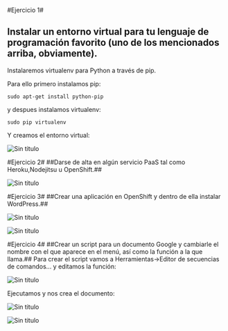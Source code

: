 
#Ejercicio 1#
##  Instalar un entorno virtual para tu lenguaje de programación favorito (uno de los mencionados arriba, obviamente). ##

Instalaremos virtualenv para Python a través de pip.

Para ello primero instalamos pip:

~~~
sudo apt-get install python-pip
~~~

y despues instalamos virtualenv:

~~~
sudo pip virtualenv
~~~

Y creamos el entorno virtual:

![Sin titulo](https://github.com/leocm89/prueba/blob/master/Imagenes/ejercicio1.PNG)


#Ejercicio 2#
##Darse de alta en algún servicio PaaS tal como Heroku,Nodejitsu u OpenShift.##

![Sin titulo](https://github.com/leocm89/prueba/blob/master/Imagenes/ejercicio2.PNG)


#Ejercicio 3#
##Crear una aplicación en OpenShift y dentro de ella instalar WordPress.##

![Sin titulo](https://github.com/leocm89/prueba/blob/master/Imagenes/ejercicio3_1.PNG)


![Sin titulo](https://github.com/leocm89/prueba/blob/master/Imagenes/ejercicio3_2.PNG)


#Ejercicio 4#
##Crear un script para un documento Google y cambiarle el nombre con el que aparece en el menú, así como la función a la que llama.##
Para crear el script vamos a Herramientas->Editor de secuencias de comandos... y editamos la función:

![Sin titulo](https://github.com/JJ/GII-2014/blob/master/ejercicios/LeoCastillo/Imagenes/Tema2/ejercicio4_1.PNG)


Ejecutamos y nos crea el documento:

![Sin titulo](https://github.com/JJ/GII-2014/blob/master/ejercicios/LeoCastillo/Imagenes/Tema2/ejercicio4_2.PNG)

![Sin titulo](https://github.com/JJ/GII-2014/blob/master/ejercicios/LeoCastillo/Imagenes/Tema2/ejercicio4_3.PNG)
